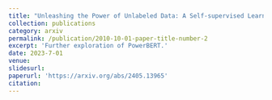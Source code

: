 ```yaml
---
title: "Unleashing the Power of Unlabeled Data: A Self-supervised Learning Framework for Cyber Attack Detection in Smart Grids"
collection: publications
category: arxiv
permalink: /publication/2010-10-01-paper-title-number-2
excerpt: 'Further exploration of PowerBERT.'
date: 2023-7-01
venue: 
slidesurl: 
paperurl: 'https://arxiv.org/abs/2405.13965'
citation: 
---
```

